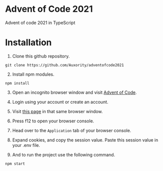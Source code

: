 # Advent of Code 2021
Advent of code 2021 in TypeScript

# Installation
1. Clone this github repository.
```
git clone https://github.com/Auxority/adventofcode2021
```

2. Install npm modules.
```
npm install
```

3. Open an incognito browser window and visit [Advent of Code](https://adventofcode.com).

4. Login using your account or create an account.

5. Visit [this page](https://adventofcode.com/2021/day/1/input) in that same browser window.

6. Press f12 to open your browser console.

7. Head over to the `Application` tab of your browser console.

8. Expand cookies, and copy the session value. Paste this session value in your .env file.

9. And to run the project use the following command.
```
npm start
```
